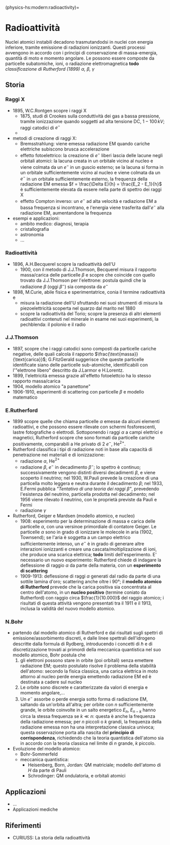 (physics-hs:modern:radioactivity)=
# Radioattività

Nuclei atomici instabili decadono trasmutandodsi in nuclei con energia inferiore, tramite emissione di radiazioni ionizzanti. 
Questi processi avvengono in accordo con i principi di conservazione di massa-emergia, quantità di moto e momento angolare.
Le possono essere composte da particelle subatomiche, ioni, o radiazione elettromagnetica **todo** *classificazione di Rutherford (1899) $\alpha$, $\beta$, $\gamma$*

## Storia
### Raggi X
- 1895, W.C.Rontgen scopre i raggi X
  - 1875, studi di Crookes sulla conduttività dei gas a bassa pressione, tramite ionizzazione quando soggetti ad alta tensione DC, $1-100 \, kV$; raggi catodici di $e^-$
  - 
- metodi di creazione di raggi X:
  - Bremsstrahlung: viene emessa radiazione EM quando cariche elettriche subiscono brusca accelerazione
  - effetto fotoelettrico: la creazione di $e^-$ liberi lascia delle lacune negli orbitali atomici: la lacuna creata in un orbitale vicino al nucleo e viene colmata da un $e^-$ in un guscio esterno; se la lacuna si forma in un orbitale sufficientemente vicino al nucleo e viene colmata da un $e^-$ in un orbitale sufficientemente esterno, la frequenza della radiazione EM emessa $f = \frac{\Delta E}{h} = \frac{E_2 - E_1}{h}$ è sufficientemente elevata da essere nella parte di spettro dei raggi X
  - effetto Compton inverso: un $e^-$ ad alta velocità e radiazione EM a bassa frequenza si incontrano, e l'energia viene trasferita dall'$e^-$ alla radiazione EM, aumentandone la frequenza
- esempi e applicazioni:
  - ambito medico: diagnosi, terapia
  - cristallografia
  - astronomia
  - ...

### Radioattività
- 1896, A.H.Becquerel scopre la radioattività dell'U
  - 1900, con il metodo di J.J.Thomson, Becquerel misura il rapporto massa/carica delle particelle $\beta$ e scopre che coincide con quello trovato da J.J.Thomson per l'elettrone: postula quindi che la radiazione $\beta$ (oggi $\beta^-$) sia composta da $e^-$
- 1898, M.Curie, abile fisica e sperimentatrice, conia il termine radioattività e
  - misura la radiazione dell'U sfruttando nei suoi strumenti di misura la piezoelettricità scoperta nel quarzo dal marito nel 1880
  - scopre la radioattività del Torio; scopre la presenza di altri elementi radioattivi contenuti nel minerale in esame nei suoi esperimenti, la pechblenda: il polonio e il radio

### J.J.Thomson
- 1897, scopre che i raggi catodici sono composti da particelle cariche negative, delle quali calcola il rapporto $\frac{\text{massa}}{\text{carica}}$; G.FitzGerald suggerisce che queste particelle identificate siano delle particelle sub-atomiche, identificabili con l'"elettrone libero" descritto da J.Larmor e H.Lorentz.
- 1899, l'elettricità emessa grazie all'effetto fotoelettcio ha lo stesso rapporto massa/carica
- 1904, modello atomico "a panettone"
- 1906-1910, esperimenti di scattering con particelle $\beta$ e modello matematico

### E.Rutherford
- 1899 scopre quelle che chiama particelle $\alpha$ emesse da alcuni elementi radioattivi, e che possono essere rilevate con schermi fosforescenti, lastre fotografiche o elettrodi. Sottoponendo i raggi $\alpha$ a campi elettrici e magnetici, Rutherford scopre che sono formati da particelle cariche positivamente, comparabili a He privato di 2 $e^-$, He$^{2+}$.
- Rutherford classifica i tipi di radiazione noti in base alla capacità di penetrazione nei materiali e di ionizzazione:
  - radiazione $\alpha$, He$^{2+}$
  - radiazione $\beta$, $e^{-}$ in decadimento $\beta^-$; lo spettro è continuo; successivamente vengono distinti diversi decadimenti $\beta$, e viene scoperto il neutrino; nel 1930, W.Pauli prevede la creazione di una particella molto leggera e neutra durante il decadimento $\beta$; nel 1933, E.Fermi pubblica *"Tentativo di una teoria dei raggi $\beta$"*, prevedendo l'esistenza del neutrino, particella prodotta nel decadimento; nel 1956 viene rilevato il neutrino, con le proprietà previste da Pauli e Fermi
  - radiazione $\gamma$
- Rutherford, Geiger e Mardsen (modello atomico, e nucleo)
  - 1908: esperimento per la determinazione di massa e carica delle particelle $\alpha$, con una versinoe primordiale di contatore Geiger. Le particelle $\alpha$ sono in grado di ionizzare le molecole in aria (1902, Townsend); se l'aria è soggetta a un campo elettrico sufficientemente intenso, un $e^-$ è in grado di generare altre interazioni ionizzanti e creare una cascata/moltiplizazione di ioni, che produce una scarica elettrica; **todo** limiti dell'esperimento. E' necessario un nuovo esperimento: Rutherford chiede di indagare la deflessione di raggio $\alpha$ da parte della materia, con un **esperimento di scattering**
  - 1909-1913: deflessione di raggi $\alpha$ generati dal radio da parte di una sottile lamina d'oro; scattering anche oltre i 90°; il **modello atomico di Rutherford** prevede che la carica positiva sia concentrata al centro dell'atomo, in un **nucleo positivo** (termine coniato da Rutherford) con raggio circa $\frac{1}{10.000}$ del raggio atomico; i risultati di questa attività vengono presentati tra il 1911 e il 1913, inclusa la validità del nuovo modello atomico.

### N.Bohr 
- partendo dal modello atomico di Rutherford e dai risultati sugli spettri di emissione/assorbimento discreti, e dalle linee spettrali dell'idrogeno descritte dalla formula di Rydberg, introducendo i concetti di $\hbar$ e di discretizzazione trovati ai primordi della meccanica quantistica nel suo modello atomico, Bohr postula che
  1. gli elettroni possono stare in orbite (poi orbitali) senza emettere radiazione EM; questo postulato risolve il problema della stabilità dell'atomo: secondo la fisica classica, una carica elettrica in moto attorno al nucleo perde energia emettendo radiazione EM ed è destinata a cadere sul nucleo
  2. Le orbite sono discrete e caratterizzate da valori di energia e momento angolare,...
  3. Un $e^-$ assorbe o perde energia sotto forma di radiazione EM, saltando da un'orbita all'altra; per orbite con $n$ sufficientemente grande, le orbite coinvolte in un salto energetico $E_{n}$, $E_{n-k}$ hanno circa la stessa frequenza se $k \ll n$: questa è anche la frequenza della radiazione emessa; per $n$ piccoli o $k$ grandi, la frequenza della radiazione emessa non ha una interpretazione classica univoca; questa osservazione porta alla nascita del **principio di corrispondenza**, richiedendo che la teoria quantistica dell'atomo sia in accordo con la teoria classica nel limite di $n$ grande, $k$ piccolo.
- Evoluzione del modello atomico:
  - Bohr-Sommerfeld
  - meccanica quantistica:
    - Heisenberg, Born, Jordan: QM matriciale; modello dell'atomo di $H$ da parte di Pauli
    - Schrodinger: QM ondulatoria, e orbitali atomici

## Applicazioni
- ...
- Applicazioni mediche

## Riferimenti
- CURIUSS: La storia della radioattività

